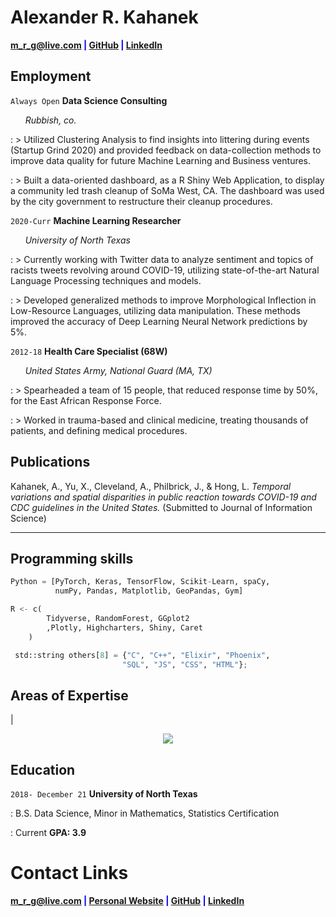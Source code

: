 # Alexander R. Kahanek

<span style="color:blue">**<a href="mailto:m_r_g@live.com">m_r_g@live.com</a>
|
<a href="https://github.com/m-rami-g" target="_blank">GitHub</a>
|
<a href="https://www.linkedin.com/in/m-rami/" target="_blank">LinkedIn</a>**</span>



## **Employment**


`Always Open` **Data Science Consulting**

&nbsp; &nbsp; &nbsp; _Rubbish, co._

: > Utilized Clustering Analysis to find insights into littering during events (Startup Grind 2020) and provided feedback on data-collection methods to improve data quality for future Machine Learning and Business ventures.

: > Built a data-oriented dashboard, as a R Shiny Web Application, to display a community led trash cleanup of SoMa West, CA. The dashboard was used by the city 
government to restructure their cleanup procedures.



`2020-Curr` **Machine Learning Researcher**

&nbsp; &nbsp; &nbsp; _University of North Texas_

: > Currently working with Twitter data to analyze sentiment and topics of racists tweets revolving around COVID-19, utilizing state-of-the-art Natural Language Processing techniques and models.

: > Developed generalized methods to improve Morphological Inflection in Low-Resource Languages, utilizing data manipulation. These methods improved the accuracy of Deep Learning Neural Network predictions by 5%.



`2012-18` **Health Care Specialist (68W)**

&nbsp; &nbsp; &nbsp; _United States Army, National Guard (MA, TX)_

: > Spearheaded a team of 15 people, that reduced response time by 50%, for the East African Response Force.

: > Worked in trauma-based and clinical medicine, treating thousands of patients, and defining medical procedures.


## **Publications**


Kahanek, A., Yu, X., Cleveland, A., Philbrick, J., & Hong, L. _Temporal variations and spatial disparities in public reaction towards COVID-19 and CDC guidelines in the United States._ (Submitted to Journal of Information Science)

---------------------------------------------------------------------------------

## **Programming skills**

```python
Python = [PyTorch, Keras, TensorFlow, Scikit-Learn, spaCy,
          numPy, Pandas, Matplotlib, GeoPandas, Gym]

R <- c(
        Tidyverse, RandomForest, GGplot2
        ,Plotly, Highcharters, Shiny, Caret
    )

 std::string others[8] = {"C", "C++", "Elixir", "Phoenix",
                         "SQL", "JS", "CSS", "HTML"};
```


## **Areas of Expertise**

|

<p align="center"><img src="https://alexander-kahanek.github.io/assets/img/expertise_graph.png"></p>


## **Education**

`2018- December 21` **University of North Texas**

: B.S. Data Science, Minor in Mathematics, Statistics Certification

: Current **GPA: 3.9**


# **Contact Links**

<span style="color:blue">**<a href="mailto:m_r_g@live.com">m_r_g@live.com</a>
|
<a href="https://alexander-kahanek.github.io" target="_blank">Personal Website</a>
|
<a href="https://github.com/m-rami-g" target="_blank">GitHub</a>
|
<a href="https://www.linkedin.com/in/m-rami/" target="_blank">LinkedIn</a>**</span>

